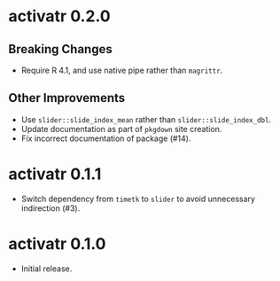 # activatr 0.2.0

## Breaking Changes

* Require R 4.1, and use native pipe rather than `magrittr`.

## Other Improvements

* Use `slider::slide_index_mean` rather than `slider::slide_index_dbl`.
* Update documentation as part of `pkgdown` site creation.
* Fix incorrect documentation of package (#14).

# activatr 0.1.1

* Switch dependency from `timetk` to `slider` to avoid unnecessary indirection (#3).

# activatr 0.1.0

* Initial release.
